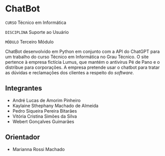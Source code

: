 # ChatBot

`CURSO` Técnico em Informática

`DISCIPLINA` Suporte ao Usuário

`MÓDULO` Terceiro Módulo

ChatBot desenvolvido em Python em conjunto com a API do ChatGPT para um trabalho do curso Técnico em Informática no Grau Técnico. O site pertence à empresa fictícia Lumus, que mantém o antivírus Pé de Pano e o distribue para corporações. A empresa pretende usar o chatbot para tratar as dúvidas e reclamações dos clientes a respeito do *software*.

## Integrantes

* André Lucas de Amorim Pinheiro
* Kaylaine Sthephany Machado de Almeida
* Pedro Siqueira Pereira Bitarães
* Vitória Cristina Simões da Silva
* Webert Gonçalves Guimarães 

## Orientador

* Marianna Rossi Machado
